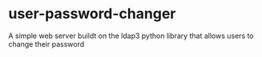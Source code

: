 # user-password-changer
A simple web server buildt on the ldap3 python library that allows users to change their password
